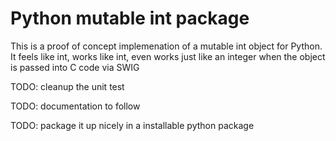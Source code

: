# Python mutable int package

This is a proof of concept implemenation of a mutable int object for Python.
It feels like int, works like int, even works just like an integer when the object is passed into C code via SWIG

TODO: cleanup the unit test

TODO: documentation to follow

TODO: package it up nicely in a installable python package 
